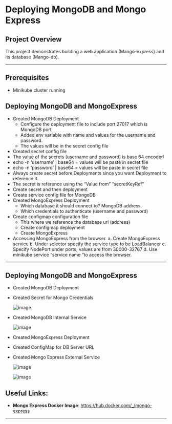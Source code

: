 # Deploying MongoDB and Mongo Express

## **Project Overview**
This project demonstrates building a web application (Mango-express)  and its database (Mango-db). 

---

## **Prerequisites**
- Minikube cluster running
  
## **Deploying MongoDB and MongoExpress**
- Created MongoDB Deployment
  -	Configure the deployment file to include port 27017 which is MongoDB port
  - Added env variable with name and values for the username and password.
  - The values will be in the secret config file
-	Created secret config file
   - The value of the secrets (username and password) is base 64 encoded
   - echo -n ‘username’ | base64  =  values will be paste in secret file
   - echo -n ‘password’ | base64  =  values will be paste in secret file
   - Always create secret before Deployments since you want Deployment to reference it.
   - The secret is reference using the “Value from” “secretKeyRef” 
- Create secret and then deployment
- Create service config file for MongoDB
- Created MongoExpress Deployment
    - Which database it should connect to? MongoDB address.
    - Which credentials to authenticate (username and password)
-	Create configmap configuration file
    -	This where we reference the database url (address)
    - Create configmap deployment 
    -	Create MongoExpress
-	Accessing MongoExpress from the browser.
a.	Create MongoExpress service
b.	Under selector specify the service type to be LoadBalancer
c.	Specify NodePort under ports; values are from 30000-32767 
d.	Use minikube service “service name “to access the browser.

 
---

## **Deploying MongoDB and MongoExpress**
- Created MongoDB Deployment
- Created Secret for Mongo Credentials
  
  ![image](https://github.com/user-attachments/assets/ca8c8afd-e725-4a42-920e-704c45b9787d)

- Created MongoDB Internal Service

  ![image](https://github.com/user-attachments/assets/a72db9cc-2d3a-4024-8f81-65cd7b808bfa)

- Created MongoExpress Deployment
- Created ConfigMap for DB Server URL
- Created Mongo Express External Service

  ![image](https://github.com/user-attachments/assets/15471577-5957-449e-9b2f-73d201b38e05)


  ![image](https://github.com/user-attachments/assets/640b1e1e-a0ab-497b-9f89-3e6decb51269)


## **Useful Links:**
- **Mongo Express Docker Image**:  https://hub.docker.com/_/mongo-express

---
